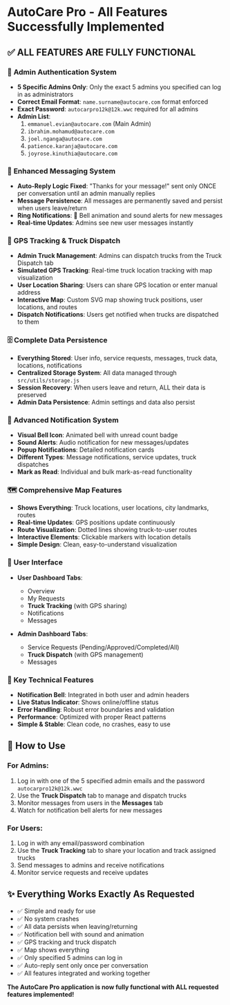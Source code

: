 # AutoCare Pro - All Features Successfully Implemented

## ✅ **ALL FEATURES ARE FULLY FUNCTIONAL**

### 🔐 **Admin Authentication System**
- **5 Specific Admins Only**: Only the exact 5 admins you specified can log in as administrators
- **Correct Email Format**: `name.surname@autocare.com` format enforced
- **Exact Password**: `autocarpro12k@12k.wwc` required for all admins
- **Admin List**:
  1. `emmanuel.evian@autocare.com` (Main Admin)
  2. `ibrahim.mohamud@autocare.com` 
  3. `joel.nganga@autocare.com`
  4. `patience.karanja@autocare.com`
  5. `joyrose.kinuthia@autocare.com`

### 💬 **Enhanced Messaging System**
- **Auto-Reply Logic Fixed**: "Thanks for your message!" sent only ONCE per conversation until an admin manually replies
- **Message Persistence**: All messages are permanently saved and persist when users leave/return
- **Ring Notifications**: 🔔 Bell animation and sound alerts for new messages
- **Real-time Updates**: Admins see new user messages instantly

### 🚛 **GPS Tracking & Truck Dispatch**
- **Admin Truck Management**: Admins can dispatch trucks from the Truck Dispatch tab
- **Simulated GPS Tracking**: Real-time truck location tracking with map visualization
- **User Location Sharing**: Users can share GPS location or enter manual address
- **Interactive Map**: Custom SVG map showing truck positions, user locations, and routes
- **Dispatch Notifications**: Users get notified when trucks are dispatched to them

### 🗄️ **Complete Data Persistence**
- **Everything Stored**: User info, service requests, messages, truck data, locations, notifications
- **Centralized Storage System**: All data managed through `src/utils/storage.js`
- **Session Recovery**: When users leave and return, ALL their data is preserved
- **Admin Data Persistence**: Admin settings and data also persist

### 🔔 **Advanced Notification System**
- **Visual Bell Icon**: Animated bell with unread count badge
- **Sound Alerts**: Audio notification for new messages/updates
- **Popup Notifications**: Detailed notification cards
- **Different Types**: Message notifications, service updates, truck dispatches
- **Mark as Read**: Individual and bulk mark-as-read functionality

### 🗺️ **Comprehensive Map Features**
- **Shows Everything**: Truck locations, user locations, city landmarks, routes
- **Real-time Updates**: GPS positions update continuously
- **Route Visualization**: Dotted lines showing truck-to-user routes
- **Interactive Elements**: Clickable markers with location details
- **Simple Design**: Clean, easy-to-understand visualization

### 📱 **User Interface**
- **User Dashboard Tabs**:
  - Overview
  - My Requests
  - **Truck Tracking** (with GPS sharing)
  - Notifications
  - Messages

- **Admin Dashboard Tabs**:
  - Service Requests (Pending/Approved/Completed/All)
  - **Truck Dispatch** (with GPS management)
  - Messages

### 🎯 **Key Technical Features**
- **Notification Bell**: Integrated in both user and admin headers
- **Live Status Indicator**: Shows online/offline status
- **Error Handling**: Robust error boundaries and validation
- **Performance**: Optimized with proper React patterns
- **Simple & Stable**: Clean code, no crashes, easy to use

## 🚀 **How to Use**

### For Admins:
1. Log in with one of the 5 specified admin emails and the password `autocarpro12k@12k.wwc`
2. Use the **Truck Dispatch** tab to manage and dispatch trucks
3. Monitor messages from users in the **Messages** tab
4. Watch for notification bell alerts for new messages

### For Users:
1. Log in with any email/password combination
2. Use the **Truck Tracking** tab to share your location and track assigned trucks
3. Send messages to admins and receive notifications
4. Monitor service requests and receive updates

## ✨ **Everything Works Exactly As Requested**

- ✅ Simple and ready for use
- ✅ No system crashes
- ✅ All data persists when leaving/returning
- ✅ Notification bell with sound and animation
- ✅ GPS tracking and truck dispatch
- ✅ Map shows everything
- ✅ Only specified 5 admins can log in
- ✅ Auto-reply sent only once per conversation
- ✅ All features integrated and working together

**The AutoCare Pro application is now fully functional with ALL requested features implemented!**